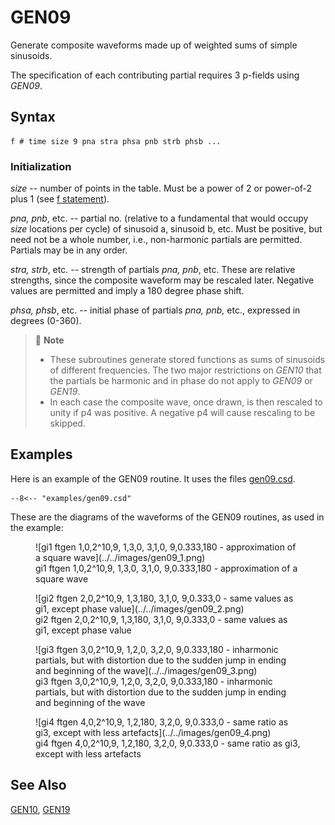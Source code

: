 <!--
id:GEN09
category:
-->
# GEN09
Generate composite waveforms made up of weighted sums of simple sinusoids.

The specification of each contributing partial requires 3 p-fields using _GEN09_.

## Syntax
``` csound-orc
f # time size 9 pna stra phsa pnb strb phsb ...
```

### Initialization

_size_ -- number of points in the table. Must be a power of 2 or power-of-2 plus 1 (see [f statement](../../scoregens/f)).

_pna, pnb_, etc. -- partial no. (relative to a fundamental that would occupy _size_ locations per cycle) of sinusoid a, sinusoid b, etc. Must be positive, but need not be a whole number, i.e., non-harmonic partials are permitted. Partials may be in any order.

_stra, strb_, etc. -- strength of partials _pna, pnb_, etc. These are relative strengths, since the composite waveform may be rescaled later. Negative values are permitted and imply a 180 degree phase shift.

_phsa, phsb_, etc. -- initial phase of partials _pna, pnb,_ etc., expressed in degrees (0-360).

> :memo: **Note**
>
> * These subroutines generate stored functions as sums of sinusoids of different frequencies. The two major restrictions on _GEN10_ that the partials be harmonic and in phase do not apply to _GEN09_ or _GEN19_. 
> * In each case the composite wave, once drawn, is then rescaled to unity if p4 was positive. A negative p4 will cause rescaling to be skipped.

## Examples

Here is an example of the GEN09 routine. It uses the files [gen09.csd](../../examples/gen09.csd).

``` csound-csd title="Example of the GEN09 routine." linenums="1"
--8<-- "examples/gen09.csd"
```

These are the diagrams of the waveforms of the GEN09 routines, as used in the example:

<figure markdown="span">
![gi1 ftgen 1,0,2^10,9,  1,3,0,   3,1,0, 9,0.333,180 - approximation of a square wave](../../images/gen09_1.png)
<figcaption>gi1 ftgen 1,0,2^10,9,  1,3,0,   3,1,0, 9,0.333,180 - approximation of a square wave</figcaption>
</figure>

<figure markdown="span">
![gi2 ftgen 2,0,2^10,9,  1,3,180,   3,1,0, 9,0.333,0 - same values as gi1, except phase value](../../images/gen09_2.png)
<figcaption>gi2 ftgen 2,0,2^10,9,  1,3,180,   3,1,0, 9,0.333,0 - same values as gi1, except phase value</figcaption>
</figure>

<figure markdown="span">
![gi3 ftgen 3,0,2^10,9,  1,2,0,   3,2,0, 9,0.333,180 - inharmonic partials, but with distortion due to the sudden jump in ending and beginning of the wave](../../images/gen09_3.png)
<figcaption>gi3 ftgen 3,0,2^10,9,  1,2,0,   3,2,0, 9,0.333,180 - inharmonic partials, but with distortion due to the sudden jump in ending and beginning of the wave</figcaption>
</figure>

<figure markdown="span">
![gi4 ftgen 4,0,2^10,9,  1,2,180,   3,2,0, 9,0.333,0 - same ratio as gi3, except with less artefacts](../../images/gen09_4.png)
<figcaption>gi4 ftgen 4,0,2^10,9,  1,2,180,   3,2,0, 9,0.333,0 - same ratio as gi3, except with less artefacts</figcaption>
</figure>

## See Also

[GEN10](../../scoregens/gen10),
[GEN19](../../scoregens/gen19)
